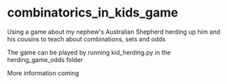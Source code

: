 # combinatorics_in_kids_game
Using a game about my nephew's Australian Shepherd herding up him and his cousins to teach about combinations, sets and odds

The game can be played by running kid_herding.py in the herding_game_odds folder

More information coming
